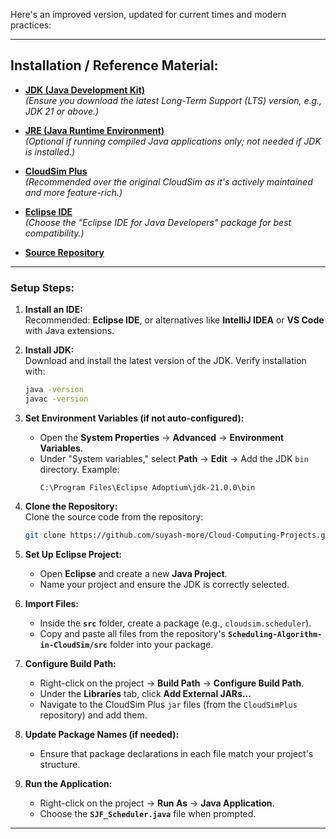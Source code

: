 Here's an improved version, updated for current times and modern practices:

---

## **Installation / Reference Material:**

- **[JDK (Java Development Kit)](https://www.oracle.com/java/technologies/downloads/)**  
  _(Ensure you download the latest Long-Term Support (LTS) version, e.g., JDK 21 or above.)_

- **[JRE (Java Runtime Environment)](https://www.oracle.com/java/technologies/javase-jre8-downloads.html)**  
  _(Optional if running compiled Java applications only; not needed if JDK is installed.)_

- **[CloudSim Plus](https://github.com/CloudSimPlus/CloudSimPlus)**  
  _(Recommended over the original CloudSim as it's actively maintained and more feature-rich.)_

- **[Eclipse IDE](https://www.eclipse.org/downloads/)**  
  _(Choose the "Eclipse IDE for Java Developers" package for best compatibility.)_

- **[Source Repository](https://github.com/suyash-more/Cloud-Computing-Projects)**

---

### **Setup Steps:**

1. **Install an IDE:**  
   Recommended: **Eclipse IDE**, or alternatives like **IntelliJ IDEA** or **VS Code** with Java extensions.

2. **Install JDK:**  
   Download and install the latest version of the JDK. Verify installation with:  
   ```bash
   java -version  
   javac -version
   ```

3. **Set Environment Variables (if not auto-configured):**  
   - Open the **System Properties** → **Advanced** → **Environment Variables**.  
   - Under "System variables," select **Path** → **Edit** → Add the JDK `bin` directory. Example:  
     ```plaintext
     C:\Program Files\Eclipse Adoptium\jdk-21.0.0\bin
     ```

4. **Clone the Repository:**  
   Clone the source code from the repository:  
   ```bash
   git clone https://github.com/suyash-more/Cloud-Computing-Projects.git
   ```

5. **Set Up Eclipse Project:**  
   - Open **Eclipse** and create a new **Java Project**.  
   - Name your project and ensure the JDK is correctly selected.

6. **Import Files:**  
   - Inside the **`src`** folder, create a package (e.g., `cloudsim.scheduler`).  
   - Copy and paste all files from the repository's **`Scheduling-Algorithm-in-CloudSim/src`** folder into your package.

7. **Configure Build Path:**  
   - Right-click on the project → **Build Path** → **Configure Build Path**.  
   - Under the **Libraries** tab, click **Add External JARs...**  
   - Navigate to the CloudSim Plus `jar` files (from the `CloudSimPlus` repository) and add them.

8. **Update Package Names (if needed):**  
   - Ensure that package declarations in each file match your project's structure.

9. **Run the Application:**  
   - Right-click on the project → **Run As** → **Java Application**.  
   - Choose the **`SJF_Scheduler.java`** file when prompted.

---